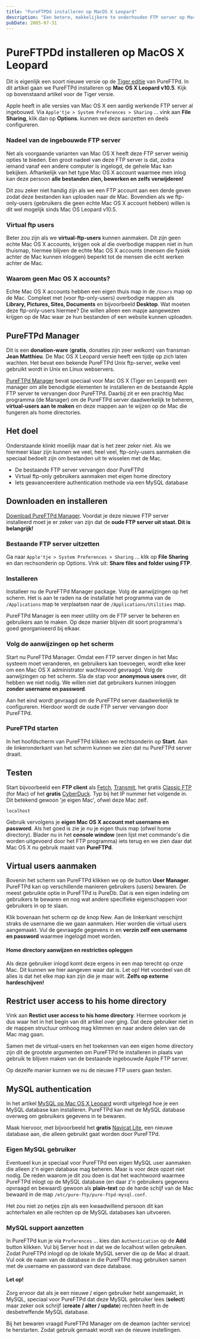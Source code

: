```yaml
---
title: "PureFTPDd installeren op MacOS X Leopard"
description: "Een betere, makkelijkere te onderhouden FTP server op Mac OS X. Met gebruik van virtual-users."
pubDate: 2005-07-31
---
```


# PureFTPDd installeren op MacOS X Leopard

Dit is eigenlijk een soort nieuwe versie op de [Tiger editie](http://www.atlantisdesign.nl/artikel/pureftpd-installeren-op-macosx-tiger) van PureFTPd. In dit artikel gaan we PureFTPd installeren op **Mac OS X Leopard v10.5**. Kijk op bovenstaand artikel voor de Tiger versie.

Apple heeft in alle versies van Mac OS X een aardig werkende FTP server al ingebouwd. Via `Apple'tje > System Preferences > Sharing` ... vink aan **File Sharing**, klik dan op **Options**. kunnen we deze aanzetten en deels configureren.

### Nadeel van de ingebouwde FTP server

Net als voorgaande varianten van Mac OS X heeft deze FTP server weinig opties te bieden. Een groot nadeel van deze FTP server is dat, zodra iemand vanaf een andere computer is ingelogd, de gehele Mac kan bekijken. Afhankelijk van het type Mac OS X account waarmee men inlog kan deze persoon **alle bestanden zien, bewerken en zelfs verwijderen!**

Dit zou zeker niet handig zijn als we een FTP account aan een derde geven zodat deze bestanden kan uploaden naar de Mac. Bovendien als we ftp-only-users (gebruikers die geen echte Mac OS X account hebben) willen is dit wel mogelijk sinds Mac OS Leopard v10.5.

### Virtual ftp users

Beter zou zijn als we **virtual-ftp-users** kunnen aanmaken. Dit zijn geen echte Mac OS X accounts, krijgen ook al die overbodige mappen niet in hun thuismap, hiermee blijven de echte Mac OS X accounts (mensen die fysiek achter de Mac kunnen inloggen) beperkt tot de mensen die echt werken achter de Mac.

### Waarom geen Mac OS X accounts?

Echte Mac OS X accounts hebben een eigen thuis map in de `/Users` map op de Mac. Compleet met (voor ftp-only-users) overbodige mappen als **Library, Pictures, Sites, Documents** en bijvoorbeeld **Desktop**. Wat moeten deze ftp-only-users hiermee? Die willen alleen een mapje aangewezen krijgen op de Mac waar ze hun bestanden of een website kunnen uploaden.

## PureFTPd Manager

Dit is een **donation-ware** (**gratis**, donaties zijn zeer welkom) van fransman **Jean Matthieu**. De Mac OS X Leopard versie heeft een tijdje op zich laten wachten. Het bevat een bekende PureFTPd Unix ftp-server, welke veel gebruikt wordt in Unix en Linux webservers.

[PureFTPd Manager](http://jeanmatthieu.free.fr/pureftpd/) bevat speciaal voor Mac OS X (Tiger en Leopard) een manager om alle benodigde elementen te installeren en de bestaande Apple FTP server te vervangen door PureFTPd. Daarbij zit er een prachtig Mac programma (de Manager) om de PureFTPd server daadwerkelijk te beheren, **virtual-users aan te maken** en deze mappen aan te wijzen op de Mac die fungeren als home directories.

## Het doel

Onderstaande klinkt moeilijk maar dat is het zeer zeker niet. Als we hiermeer klaar zijn kunnen we veel, heel veel, ftp-only-users aanmaken die speciaal bedoelt zijn om bestanden uit te wisselen met de Mac.

* De bestaande FTP server vervangen door PureFTPd
* Virtual ftp-only gebruikers aanmaken met eigen home directory
* Iets geavanceerdere authentication methode via een MySQL database

## Downloaden en installeren

[Download PureFTPd Manager](http://jeanmatthieu.free.fr/pureftpd/). Voordat je deze nieuwe FTP server installeerd moet je er zeker van zijn dat de **oude FTP server uit staat. Dit is belangrijk!**

### Bestaande FTP server uitzetten

Ga naar `Apple'tje > System Preferences > Sharing` ... klik op **File Sharing** en dan rechsonderin op Options. Vink uit: **Share files and folder using FTP**.

### Installeren

Installeer nu de PureFTPd Manager package. Volg de aanwijzingen op het scherm. Het is aan te raden na de installatie het programma van de `/Applications` map te verplaatsen naar de `/Applications/Utilities` map.

PureFTPd Manager is een meer utility om de FTP server te beheren en gebruikers aan te maken. Op deze manier blijven dit soort programma's goed georganiseerd bij elkaar.

### Volg de aanwijzingen op het scherm

Start nu PureFTPd Manager. Omdat een FTP server dingen in het Mac systeem moet veranderen, en gebruikers kan toevoegen, wordt elke keer om een Mac OS X administrator wachtwoord gevraagd. Volg de aanwijzingen op het scherm. Sla de stap voor **anonymous users** over, dit hebben we niet nodig. We willen niet dat gebruikers kunnen inloggen **zonder username en password**.

Aan het eind wordt gevraagd om de PureFTPd server daadwerkelijk te configureren. Hierdoor wordt de oude FTP server vervangen door PureFTPd.

### PureFTPd starten

In het hoofdscherm van PureFTPd klikken we rechtsonderin op **Start**. Aan de linkeronderkant van het scherm kunnen we zien dat nu PureFTPd server draait.

## Testen

Start bijvoorbeeld een **FTP client** als [Fetch](http://www.fetchsoftworks.com/), [Transmit](http://www.panic.com/transmit/), het gratis [Classic FTP](http://www.nchsoftware.com/classic/index.html) (for Mac) of het **gratis** [CyberDuck](http://cyberduck.ch/). Typ bij het IP nummer het volgende in. Dit betekend gewoon 'je eigen Mac', ofwel deze Mac zelf.

	localhost

Gebruik vervolgens je **eigen Mac OS X account met username en password**. Als het goed is zie je nu je eigen thuis map (ofwel home directory). Blader nu in het **console window** (een lijst met commando's die worden uitgevoerd door het FTP programma) iets terug en we zien daar dat Mac OS X nu gebruik maakt van **PureFTPd**.

## Virtual users aanmaken

Bovenin het scherm van PureFTPd klikken we op de button **User Manager**. PureFTPd kan op verschillende manieren gebruikers (users) bewaren. De meest gebruikte optie in PureFTPd is PureDb. Dat is een eigen indeling om gebruikers te bewaren en nog wat andere specifieke eigenschappen voor gebruikers in op te slaan.

Klik bovenaan het scherm op de knop New. Aan de linkerkant verschijnt straks de username die we gaan aanmaken. Hier worden die virtual users aangemaakt. Vul de gevraagde gegevens in en **verzin zelf een username en password** waarmee ingelogd moet worden.

#### Home directory aanwijzen en restricties opleggen

Als deze gebruiker inlogd komt deze ergens in een map terecht op onze Mac. Dit kunnen we hier aangeven waar dat is. Let op! Het voordeel van dit alles is dat het elke map kan zijn die je maar wilt. **Zelfs op externe hardeschijven!**

## Restrict user access to his home directory

Vink aan **Restict user access to his home directory**. Hiermee voorkom je dus waar het in het begin van dit artikel over ging. Dat deze gebruiker niet in de mappen structuur omhoog mag klimmen en naar andere delen van de Mac mag gaan.

Samen met de virtual-users en het toekennen van een eigen home directory zijn dit de grootste argumenten om PureFTPd te installeren in plaats van gebruik te blijven maken van de bestaande ingebouwde Apple FTP server.

Op dezelfe manier kunnen we nu de nieuwe FTP users gaan testen.

## MySQL authentication

In het artikel [MySQL op Mac OS X Leopard](http://www.atlantisdesign.nl/artikel/mysql-op-macosx-leopard) wordt uitgelegd hoe je een MySQL database kan installeren. PureFTPd kan met de MySQL database overweg om gebruikers gegevens in te bewaren.

Maak hiervoor, met bijvoorbeeld het **gratis** [Navicat Lite](http://www.navicat.com/download.html), een nieuwe database aan, die alleen gebruikt gaat worden door PureFTPd.

### Eigen MySQL gebruiker

Eventueel kun je speciaal voor PureFTPd een eigen MySQL user aanmaken die alleen z'n eigen database mag beheren. Maar is voor deze opzet niet nodig. De reden waarom je dit zou doen is dat het wachtwoord waarmee PureFTPd inlogt op de MySQL database (en daar z'n gebruikers gegevens opvraagd en bewaard) gewoon als **plain-text** op de harde schijf van de Mac bewaard in de map `/etc/pure-ftp/pure-ftpd-mysql.conf`.

Het zou niet zo netjes zijn als een kwaadwillend persoon dit kan achterhalen en alle rechten op de MySQL databases kan uitvoeren.

### MySQL support aanzetten

In PureFTPd kun je via `Preferences` ... kies dan `Authentication` op de **Add** button klikken. Vul bij Server host in dat we de localhost willen gebruiken. Zodat PureFTPd inlogd op de lokale MySQL server die op de Mac al draait. Vul ook de naam van de database in die PureFTPd mag gebruiken samen met de username en password van deze database.

#### Let op!

Zorg ervoor dat als je een nieuwe / eigen gebruiker hebt aangemaakt, in MySQL, speciaal voor PureFTPd dat deze MySQL gebruiker lees (**select**) maar zeker ook schrijf (**create / alter / update**) rechten heeft in de desbetreffende MySQL database.

Bij het bewaren vraagd PureFTPd Manager om de deamon (achter service) te herstarten. Zodat gebruik gemaakt wordt van de nieuwe instellingen.
